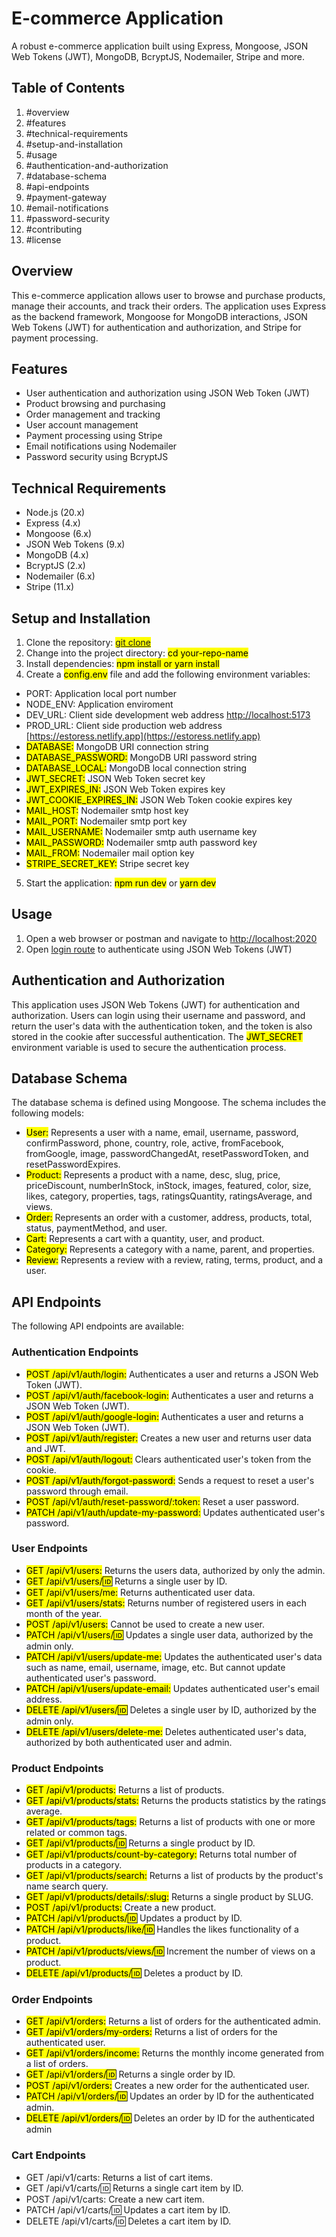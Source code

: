 # E-commerce Application

A robust e-commerce application built using Express, Mongoose, JSON Web Tokens (JWT), MongoDB, BcryptJS, Nodemailer, Stripe and more.

## Table of Contents

1. #overview
2. #features
3. #technical-requirements
4. #setup-and-installation
5. #usage
6. #authentication-and-authorization
7. #database-schema
8. #api-endpoints
9. #payment-gateway
10. #email-notifications
11. #password-security
12. #contributing
13. #license

## Overview

This e-commerce application allows user to browse and purchase products, manage their accounts, and track their orders. The application uses Express as the backend framework, Mongoose for MongoDB interactions, JSON Web Tokens (JWT) for authentication and authorization, and Stripe for payment processing.

## Features

- User authentication and authorization using JSON Web Token (JWT)
- Product browsing and purchasing
- Order management and tracking
- User account management
- Payment processing using Stripe
- Email notifications using Nodemailer
- Password security using BcryptJS

## Technical Requirements

- Node.js (20.x)
- Express (4.x)
- Mongoose (6.x)
- JSON Web Tokens (9.x)
- MongoDB (4.x)
- BcryptJS (2.x)
- Nodemailer (6.x)
- Stripe (11.x)

## Setup and Installation

1. Clone the repository: <mark>[git clone](https://github.com/esteemayo/ecommerce-store-api.git)</mark>
2. Change into the project directory: <mark>cd your-repo-name</mark>
3. Install dependencies: <mark>npm install or yarn install</mark>
4. Create a <mark>config.env</mark> file and add the following environment variables:

- PORT: Application local port number
- NODE_ENV: Application enviroment
- DEV_URL: Client side development web address [http://localhost:5173](http://localhost:5173)
- PROD_URL: Client side production web address [https://estoress.netlify.app](https://estoress.netlify.app)
- <mark>DATABASE:</mark> MongoDB URI connection string
- <mark>DATABASE_PASSWORD:</mark> MongoDB URI password string
- <mark>DATABASE_LOCAL:</mark> MongoDB local connection string
- <mark>JWT_SECRET:</mark> JSON Web Token secret key
- <mark>JWT_EXPIRES_IN:</mark> JSON Web Token expires key
- <mark>JWT_COOKIE_EXPIRES_IN:</mark> JSON Web Token cookie expires key
- <mark>MAIL_HOST:</mark> Nodemailer smtp host key
- <mark>MAIL_PORT:</mark> Nodemailer smtp port key
- <mark>MAIL_USERNAME:</mark> Nodemailer smtp auth username key
- <mark>MAIL_PASSWORD:</mark> Nodemailer smtp auth password key
- <mark>MAIL_FROM:</mark> Nodemailer mail option key
- <mark>STRIPE_SECRET_KEY:</mark> Stripe secret key

5. Start the application: <mark>npm run dev</mark> or <mark>yarn dev</mark>

## Usage

1. Open a web browser or postman and navigate to [http://localhost:2020](http://localhost:2020)
2. Open [login route](http://localhost:2020/api/v1/auth/login) to authenticate using JSON Web Tokens (JWT)

## Authentication and Authorization

This application uses JSON Web Tokens (JWT) for authentication and authorization. Users can login using their username and password, and return the user's data with the authentication token, and the token is also stored in the cookie after successful authentication. The <mark>JWT_SECRET</mark> environment variable is used to secure the authentication process.

## Database Schema

The database schema is defined using Mongoose. The schema includes the following models:

- <mark>User:</mark> Represents a user with a name, email, username, password, confirmPassword, phone, country, role, active, fromFacebook, fromGoogle, image, passwordChangedAt, resetPasswordToken, and resetPasswordExpires.
- <mark>Product:</mark> Represents a product with a name, desc, slug, price, priceDiscount, numberInStock, inStock, images, featured, color, size, likes, category, properties, tags, ratingsQuantity, ratingsAverage, and views.
- <mark>Order:</mark> Represents an order with a customer, address, products, total, status, paymentMethod, and user.
- <mark>Cart:</mark> Represents a cart with a quantity, user, and product.
- <mark>Category:</mark> Represents a category with a name, parent, and properties.
- <mark>Review:</mark> Represents a review with a review, rating, terms, product, and a user.

## API Endpoints

The following API endpoints are available:

### Authentication Endpoints

- <mark>POST /api/v1/auth/login:</mark> Authenticates a user and returns a JSON Web Token (JWT).
- <mark>POST /api/v1/auth/facebook-login:</mark> Authenticates a user and returns a JSON Web Token (JWT).
- <mark>POST /api/v1/auth/google-login:</mark> Authenticates a user and returns a JSON Web Token (JWT).
- <mark>POST /api/v1/auth/register:</mark> Creates a new user and returns user data and JWT.
- <mark>POST /api/v1/auth/logout:</mark> Clears authenticated user's token from the cookie.
- <mark>POST /api/v1/auth/forgot-password:</mark> Sends a request to reset a user's password through email.
- <mark>POST /api/v1/auth/reset-password/:token:</mark> Reset a user password.
- <mark>PATCH /api/v1/auth/update-my-password:</mark> Updates authenticated user's password.

### User Endpoints

- <mark>GET /api/v1/users:</mark> Returns the users data, authorized by only the admin.
- <mark>GET /api/v1/users/:id:</mark> Returns a single user by ID.
- <mark>GET /api/v1/users/me:</mark> Returns authenticated user data.
- <mark>GET /api/v1/users/stats:</mark> Returns number of registered users in each month of the year.
- <mark>POST /api/v1/users:</mark> Cannot be used to create a new user.
- <mark>PATCH /api/v1/users/:id:</mark> Updates a single user data, authorized by the admin only.
- <mark>PATCH /api/v1/users/update-me:</mark> Updates the authenticated user's data such as name, email, username, image, etc. But cannot update authenticated user's password.
- <mark>PATCH /api/v1/users/update-email:</mark> Updates authenticated user's email address.
- <mark>DELETE /api/v1/users/:id:</mark> Deletes a single user by ID, authorized by the admin only.
- <mark>DELETE /api/v1/users/delete-me:</mark> Deletes authenticated user's data, authorized by both authenticated user and admin.

### Product Endpoints

- <mark>GET /api/v1/products:</mark> Returns a list of products.
- <mark>GET /api/v1/products/stats:</mark> Returns the products statistics by the ratings average.
- <mark>GET /api/v1/products/tags:</mark> Returns a list of products with one or more related or common tags.
- <mark>GET /api/v1/products/:id:</mark> Returns a single product by ID.
- <mark>GET /api/v1/products/count-by-category:</mark> Returns total number of products in a category.
- <mark>GET /api/v1/products/search:</mark> Returns a list of products by the product's name search query.
- <mark>GET /api/v1/products/details/:slug:</mark> Returns a single product by SLUG.
- <mark>POST /api/v1/products:</mark> Create a new product.
- <mark>PATCH /api/v1/products/:id:</mark> Updates a product by ID.
- <mark>PATCH /api/v1/products/like/:id:</mark> Handles the likes functionality of a product.
- <mark>PATCH /api/v1/products/views/:id:</mark> Increment the number of views on a product.
- <mark>DELETE /api/v1/products/:id:</mark> Deletes a product by ID.

### Order Endpoints

- <mark>GET /api/v1/orders:</mark> Returns a list of orders for the authenticated admin.
- <mark>GET /api/v1/orders/my-orders:</mark> Returns a list of orders for the authenticated user.
- <mark>GET /api/v1/orders/income:</mark> Returns the monthly income generated from a list of orders.
- <mark>GET /api/v1/orders/:id:</mark> Returns a single order by ID.
- <mark>POST /api/v1/orders:</mark> Creates a new order for the authenticated user.
- <mark>PATCH /api/v1/orders/:id:</mark> Updates an order by ID for the authenticated admin.
- <mark>DELETE /api/v1/orders/:id:</mark> Deletes an order by ID for the authenticated admin

### Cart Endpoints

- GET /api/v1/carts: Returns a list of cart items.
- GET /api/v1/carts/:id: Returns a single cart item by ID.
- POST /api/v1/carts: Create a new cart item.
- PATCH /api/v1/carts/:id: Updates a cart item by ID.
- DELETE /api/v1/carts/:id: Deletes a cart item by ID.

